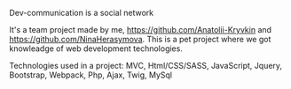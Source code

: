 Dev-communication is a social network

It's a team project made by me, https://github.com/Anatolii-Kryvkin and https://github.com/NinaHerasymova.
This is a pet project where we got knowleadge of web development technologies.

Technologies used in a project:
MVC, 
Html/CSS/SASS,
JavaScript,
Jquery,
Bootstrap,
Webpack,
Php,
Ajax,
Twig,
MySql

